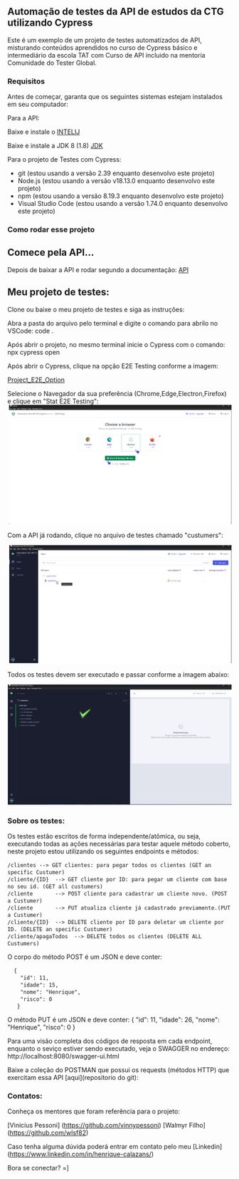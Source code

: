 ## Automação de testes da API de estudos da CTG utilizando Cypress

Este é um exemplo de um projeto de testes automatizados de API, misturando conteúdos aprendidos no curso de Cypress básico e intermediário da escola TAT com Curso de API incluido na mentoria Comunidade do Tester Global. 

### Requisitos

Antes de começar, garanta que os seguintes sistemas estejam instalados em seu computador:

Para a API:

Baixe e instale o [INTELIJ](https://www.jetbrains.com/idea/)

Baixe e instale a JDK 8 (1.8) [JDK](https://www.oracle.com/technetwork/java/javase/downloads/jdk8-downloads-2133151.html)

Para o projeto de Testes com Cypress:
 
- git (estou usando a versão 2.39 enquanto desenvolvo este projeto)
- Node.js (estou usando a versão v18.13.0 enquanto desenvolvo este projeto)
- npm (estou usando a versão 8.19.3 enquanto desenvolvo este projeto)
- Visual Studio Code (estou usando a versão 1.74.0 enquanto desenvolvo este projeto)


### Como rodar esse projeto

## Comece pela API...

Depois de baixar a API e rodar segundo a documentação: [API](https://github.com/vinnypessoni/api-clientes-exemplo-microservico)


## Meu projeto de testes:

Clone ou baixe o meu projeto de testes e siga as instruções:

Abra a pasta do arquivo pelo terminal e digite o comando para abrilo no VSCode: 
    code . 

Após abrir o projeto, no mesmo terminal inicie o Cypress com o comando: 
    npx cypress open


Após abrir o Cypress, clique na opção E2E Testing conforme a imagem:

[Project_E2E_Option](https://github.com/Calazhen/Automation-Test-API-CTG-Cypress/blob/main/Images/Project_E2E_Option.png)

Selecione o Navegador da sua preferência (Chrome,Edge,Electron,Firefox) e clique em "Stat E2E Testing":
![Following_Steps](https://github.com/Calazhen/Automation-Test-API-CTG-Cypress/blob/main/Images/Follow_Steps.png)

Com a API já rodando, clique no arquivo de testes chamado "custumers":
 
![Test_Suit](https://github.com/Calazhen/Automation-Test-API-CTG-Cypress/blob/main/Images/Test_Suit.png)

Todos os testes devem ser executado e passar conforme a imagem abaixo: 
 
![All_test_passing](https://github.com/Calazhen/Automation-Test-API-CTG-Cypress/blob/main/Images/All_tests_passing.png)



### Sobre os testes: 

Os testes estão escritos de forma independente/atômica, ou seja, executando todas as ações necessárias para testar aquele método coberto, neste projeto estou utilizando os seguintes endpoints e métodos:

    /clientes --> GET clientes: para pegar todos os clientes (GET an specific Custumer)
    /cliente/{ID}  --> GET cliente por ID: para pegar um cliente com base no seu id. (GET all custumers)
    /cliente       --> POST cliente para cadastrar um cliente novo. (POST a Custumer)
    /cliente       --> PUT atualiza cliente já cadastrado previamente.(PUT a Custumer)
    /cliente/{ID}  --> DELETE cliente por ID para deletar um cliente por ID. (DELETE an specific Custumer)
    /cliente/apagaTodos  --> DELETE todos os clientes (DELETE ALL Custumers)

          
O corpo do método POST é um JSON e deve conter:

      {
        "id": 11,
        "idade": 15,
        "nome": "Henrique",
        "risco": 0
       }

O método PUT é um JSON e deve conter:
    {
          "id": 11,
          "idade": 26,
          "nome": "Henrique",
          "risco": 0
        }


Para uma visão completa dos códigos de resposta em cada endpoint, enquanto o seviço estiver sendo executado, veja o SWAGGER no endereço: http://localhost:8080/swagger-ui.html    


Baixe a coleção do POSTMAN que possui os requests (métodos HTTP)  que exercitam essa API [aqui](repositorio do git):


### Contatos:

Conheça os mentores que foram referência para o projeto:

[Vinicius Pessoni] (https://github.com/vinnypessoni)
[Walmyr Filho] (https://github.com/wlsf82)

Caso tenha alguma dúvida poderá entrar em contato pelo meu [Linkedin] (https://www.linkedin.com/in/henrique-calazans/)


Bora se conectar? =]
